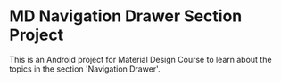 # MD Navigation Drawer Section Project

This is an Android project for Material Design Course to learn
about the topics in the section 'Navigation Drawer'.